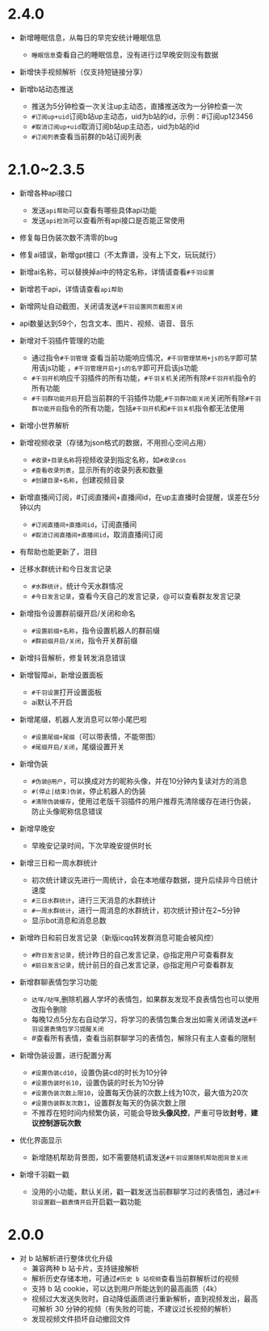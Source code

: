# 2.4.0

* 新增睡眠信息，从每日的早完安统计睡眠信息
    * `睡眠信息`查看自己的睡眠信息，没有进行过早晚安则没有数据

* 新增快手视频解析（仅支持短链接分享）

* 新增b站动态推送
    * 推送为5分钟检查一次关注up主动态，直播推送改为一分钟检查一次
    * `#订阅up+uid`订阅b站up主动态，uid为b站的id，示例：#订阅up123456
    * `#取消订阅up+uid`取消订阅b站up主动态，uid为b站的id
    * `#订阅列表`查看当前群的b站订阅列表



# 2.1.0~2.3.5

* 新增各种api接口
    * 发送`api帮助`可以查看有哪些具体api功能
    * 发送`api检测`可以查看所有api接口是否能正常使用
    
* 修复每日伪装次数不清零的bug

* 修复ai错误，新增gpt接口（不太靠谱，没有上下文，玩玩就行）

* 新增ai名称，可以替换掉ai中的特定名称，详情请查看`#千羽设置`

* 新增若干api，详情请查看`api帮助`

* 新增网址自动截图，关闭请发送`#千羽设置网页截图关闭`

* api数量达到59个，包含文本、图片、视频、语音、音乐

* 新增对千羽插件管理的功能

    * 通过指令`#千羽管理` 查看当前功能响应情况，`#千羽管理禁用+js的名字`即可禁用该js功能 ，`#千羽管理开启+js的名字`即可开启该js功能
    * `#千羽开机`响应千羽插件的所有功能，`#千羽关机`关闭所有除`#千羽开机`指令的所有功能
    * `#千羽群功能开启`开启当前群的千羽插件功能,`#千羽群功能关闭`关闭所有除`#千羽群功能开启`指令的所有功能，包括`#千羽开机`和`#千羽关机`指令都无法使用

* 新增小世界解析

* 新增视频收录（存储为json格式的数据，不用担心空间占用）
    * `#收录+目录名称`将视频收录到指定名称，如`#收录cos`
    * `#查看收录列表`，显示所有的收录列表和数量
    * `#创建目录+名称`，创建视频目录
    
* 新增直播间订阅，#订阅直播间+直播间id，在up主直播时会提醒，误差在5分钟以内
    * `#订阅直播间+直播间id`，订阅直播间
    * `#取消订阅直播间+直播间id`，取消直播间订阅
    
* 有帮助也能更新了，泪目

* 迁移水群统计和今日发言记录
    * `#水群统计`，统计今天水群情况
    * `#今日发言记录`，查看今天自己的发言记录，@可以查看群友发言记录
    
* 新增指令设置群前缀开启/关闭和命名
    * `#设置前缀+名称`，指令设置机器人的群前缀
    * `#群前缀开启/关闭`，指令开关群前缀
    
* 新增抖音解析，修复转发消息错误

* 新增智障ai，新增设置面板
    * `#千羽设置`打开设置面板
    * ai默认不开启

* 新增尾缀，机器人发消息可以带小尾巴啦
    * `#设置尾缀+尾缀`（可以带表情，不能带图）
    * `#尾缀开启/关闭`，尾缀设置开关
    
* 新增伪装

    * `#伪装@用户`，可以换成对方的昵称头像，并在10分钟内复读对方的消息
    * `#(停止|结束)伪装`，停止机器人的伪装
    * `#清除伪装缓存`，使用过老版千羽插件的用户推荐先清除缓存在进行伪装，防止头像昵称信息错误

* 新增早晚安
    * 早晚安记录时间，下次早晚安提供时长
    
* 新增三日和一周水群统计
    * 初次统计建议先进行一周统计，会在本地缓存数据，提升后续非今日统计速度
    * `#三日水群统计`，进行三天消息的水群统计
    * `#一周水群统计`，进行一周消息的水群统计，初次统计预计在2~5分钟
    * 显示bot消息和消息总数
    
* 新增昨日和前日发言记录（新版icqq转发群消息可能会被风控）
    * `#昨日发言记录`，统计昨日的自己发言记录，@指定用户可查看群友
    * `#前日发言记录`，统计前日的自己发言记录，@指定用户可查看群友

* 新增群聊表情包学习功能
    * `达咩/哒咩`,删除机器人学坏的表情包，如果群友发现不良表情包也可以使用改指令删除
    * 每晚12点5分左右自动学习，将学习的表情包集合发出如需关闭请发送`#千羽设置表情包学习提醒关闭`
    * #查看所有表情，查看当前群聊学习的表情包，解除只有主人查看的限制
    
* 新增伪装设置，进行配置分离
    * `#设置伪装cd10`，设置伪装cd的时长为10分钟
    * `#设置伪装时长10`，设置伪装的时长为10分钟
    * `#设置伪装次数上限10`，设置每天伪装的次数上线为10次，最大值为20次
    * `#设置伪装群友次数1`，设置群友每天的伪装次数上限
    * 不推荐在短时间内频繁伪装，可能会导致**头像风控**，严重可导致**封号**，**建议控制游玩次数**
    
* 优化界面显示
  
    * 新增随机帮助背景图，如不需要随机请发送`#千羽设置随机帮助图背景关闭`
    
* 新增千羽戳一戳
    * 没用的小功能，默认关闭，戳一戳发送当前群聊学习过的表情包，通过`#千羽设置戳一戳表情开启`开启戳一戳功能
    


# 2.0.0

* 对 b 站解析进行整体优化升级
    * 兼容两种 b 站卡片，支持链接解析
    * 解析历史存储本地，可通过`#历史 b 站视频`查看当前群解析过的视频
    * 支持 b 站 cookie，可以达到用户所能达到的最高画质（4k）
    * 视频过大发送失败时，自动降低画质进行重新解析，直到视频发出，最高可解析 30 分钟的视频（有失败的可能，不建议过长视频的解析）
    * 发现视频文件损坏自动撤回文件
